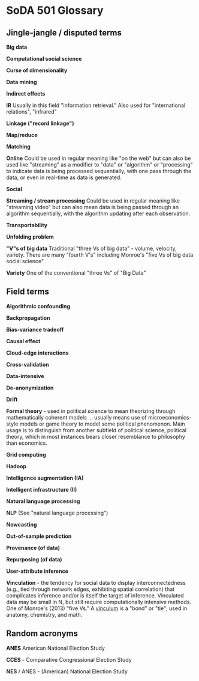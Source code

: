 # SoDA 501 Glossary

## Jingle-jangle / disputed terms


**Big data**


**Computational social science**


**Curse of dimensionality**


**Data mining**


**Indirect effects**


**IR** Usually in this field "information retrieval." Also used for "international relations", "infrared"


**Linkage ("record linkage")**


**Map/reduce**


**Matching**


**Online** Could be used in regular meaning like "on the web" but can also be used like "streaming" as a modifier to "data" or "algorithm" or "processing" to indicate data is being processed sequentially, with one pass through the data, or even in real-time as data is generated.


**Social**


**Streaming / stream processing** Could be used in regular meaning like "streaming video" but can also mean data is being passed through an algorithm sequentially, with the algorithm updating after each observation.


**Transportability**


**Unfolding problem**


**"V"s of big data** Traditional "three Vs of big data" - volume, velocity, variety. There are many "fourth V's" including Monroe's "five Vs of big data social science"


**Variety** One of the conventional "three Vs" of "Big Data"



## Field terms

**Algorithmic confounding**


**Backpropagation**


**Bias-variance tradeoff**


**Causal effect**


**Cloud-edge interactions**


**Cross-validation**


**Data-intensive**


**De-anonymization**


**Drift**


**Formal theory** - used in political science to mean theorizing through mathematically coherent models ... usually means use of microeconomics-style models or game theory to model some political phenomenon. Main usage is to distinguish from another subfield of political science, political theory, which in most instances bears closer resemblance to philosophy than economics. 


**Grid computing**


**Hadoop**


**Intelligence augmentation (IA)**


**Intelligent infrastructure (II)**


**Natural language processing**


**NLP** (See "natural language processing")


**Nowcasting**


**Out-of-sample prediction**


**Provenance (of data)**


**Repurposing (of data)**


**User-attribute inference**


**Vinculation** - the tendency for social data to display interconnectedness (e.g., tied through network edges, exhibiting spatial correlation) that complicates inference and/or is itself the target of inference. Vinculated data may be small in N, but still require computationally intensive methods. One of Monroe's (2013) "five Vs." A [vinculum](https://www.dictionary.com/browse/vincula) is a "bond" or "tie"; used in anatomy, chemistry, and math.


## Random acronyms

**ANES** American National Election Study

**CCES** - Comparative Congressional Election Study

**NES** / ANES - (American) National Election Study

